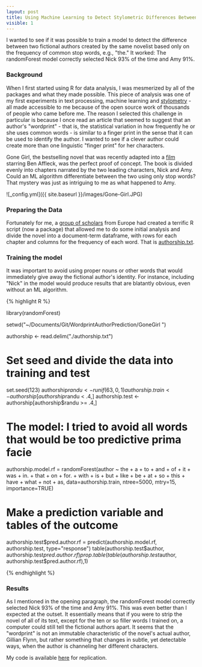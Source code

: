```yaml
---
layout: post
title: Using Machine Learning to Detect Stylometric Differences Between Nick and Amy in Gone Girl
visible: 1
---
```


I wanted to see if it was possible to train a model to detect the difference between two fictional authors created by the same novelist based only on the frequency of common stop words, e.g., "the." It worked: The randomForest model correctly selected Nick 93% of the time and Amy 91%. 

### Background
When I first started using R for data analysis, I was mesmerized by all of the packages and what they made possible. This piece of analysis was one of my first experiments in text processing, machine learning and [stylometry](http://en.wikipedia.org/wiki/Stylometry) - all made accessible to me because of the open source work of thousands of people who came before me. The reason I selected this challenge in particular is because I once read an article that seemed to suggest that an author's "wordprint" - that is, the statistical variation in how frequently he or she uses common words - is similar to a finger print in the sense that it can be used to identify the author. I wanted to see if a clever author could create more than one linguistic "finger print" for her characters. 

Gone Girl, the bestselling novel that was recently adapted into a [film](http://www.rottentomatoes.com/m/gone_girl/) starring Ben Affleck, was the perfect proof of concept. The book is divided evenly into chapters narrated by the two leading characters, Nick and Amy. Could an ML algorithm differentiate between the two using only stop words? That mystery was just as intriguing to me as what happened to Amy.

![_config.yml]({{ site.baseurl }}/images/Gone-Girl.JPG) 

### Preparing the Data
Fortunately for me, a [group of scholars](https://sites.google.com/site/computationalstylistics/) from Europe had created a terrific R script (now a package) that allowed me to do some initial analysis and divide the novel into a document-term dataframe, with rows for each chapter and columns for the frequency of each word. That is [authorship.txt](https://github.com/DanielHadley/WordprintAuthorPrediction/blob/master/GoneGirl%20/authorship.txt).

### Training the model
It was important to avoid using proper nouns or other words that would immediately give away the fictional author's identity. For instance, including "Nick" in the model would produce results that are blatantly obvious, even without an ML algorithm.

{% highlight R %}

library(randomForest)

setwd("~/Documents/Git/WordprintAuthorPrediction/GoneGirl ")

authorship <- read.delim("./authorship.txt")

# Set seed and divide the data into training and test
set.seed(123)
authorship$randu <- runif(63, 0,1)
authorship.train <- authorship[authorship$randu < .4,]
authorship.test <- authorship[authorship$randu >= .4,]

# The model: I tried to avoid all words that would be too predictive prima facie
authorship.model.rf = randomForest(author ~ the + a + to + and + of + it + was + in. + 
                                     that + on + for. + with + is + but + like + be + at + 
                                     so + this + have + what + not + as,
                                   data=authorship.train, ntree=5000, mtry=15, importance=TRUE)

# Make a prediction variable and tables of the outcome
authorship.test$pred.author.rf = predict(authorship.model.rf, authorship.test, type="response")
table(authorship.test$author, authorship.test$pred.author.rf)
prop.table(table(authorship.test$author, authorship.test$pred.author.rf),1)  

{% endhighlight %}

### Results
As I mentioned in the opening paragraph, the randomForest model correctly selected Nick 93% of the time and Amy 91%. This was even better than I expected at the outset. It essentially means that if you were to strip the novel of all of its text, except for the ten or so filler words I trained on, a computer could still tell the fictional authors apart. It seems that the "wordprint" is not an immutable characteristic of the novel's actual author, Gillian Flynn, but rather something that changes in subtle, yet detectable ways, when the author is channeling her different characters. 

My code is available [here](https://github.com/DanielHadley/WordprintAuthorPrediction) for replication.      